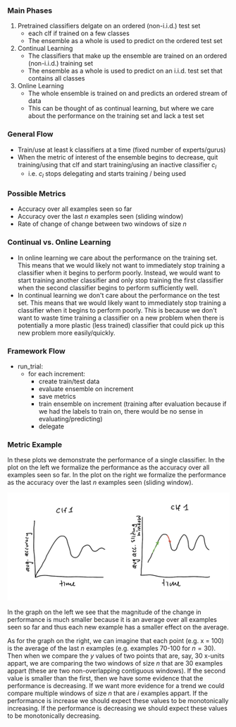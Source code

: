 ### Main Phases
1. Pretrained classifiers delgate on an ordered (non-i.i.d.) test set
   - each clf if trained on a few classes
   - The ensemble as a whole is used to predict on the ordered test set
2. Continual Learning
   - The classifiers that make up the ensemble are trained on an ordered (non-i.i.d.) training set
   - The ensemble as a whole is used to predict on an i.i.d. test set that contains all classes
3. Online Learning
   -  The whole ensemble is trained on and predicts an ordered stream of data
   -  This can be thought of as continual learning, but where we care about the performance on the training set and lack a test set

### General Flow
- Train/use at least k classifiers at a time (fixed number of experts/gurus)
- When the metric of interest of the ensemble begins to decrease, quit training/using that clf and start training/using an inactive classifier $c_l$
    - i.e. $c_l$ stops delegating and starts training / being used

### Possible Metrics
- Accuracy over all examples seen so far
- Accuracy over the last $n$ examples seen (sliding window)
- Rate of change of change between two windows of size $n$

### Continual vs. Online Learning
- In online learning we care about the performance on the training set. This means that we would likely not want to immediately stop training a classifier when it begins to perform poorly. Instead, we would want to start training another classifier and only stop training the first classifier when the second classifier begins to perform sufficiently well.
- In continual learning we don't care about the performance on the test set. This means that we would likely want to immediately stop training a classifier when it begins to perform poorly. This is because we don't want to waste time training a classifier on a new problem when there is potentially a more plastic (less trained) classifier that could pick up this new problem more easily/quickly.

### Framework Flow
- run_trial:
    - for each increment:
        - create train/test data
        - evaluate ensemble on increment
        - save metrics
        - train ensemble on increment (training after evaluation because if we had the labels to train on, there would be no sense in evaluating/predicting)
        - delegate

### Metric Example
In these plots we demonstrate the performance of a single classifier. In the plot on the left we formalize the performance as the accuracy over all examples seen so far.
In the plot on the right we formalize the performance as the accuracy over the last $n$ examples seen (sliding window).

![metric graphs](readme_plots.jpg)

In the graph on the left we see that the magnitude of the change in performance is much smaller because it is an average over all examples seen so far and thus each new example has a smaller effect on the average.

As for the graph on the right, we can imagine that each point (e.g. x = 100) is the average of the last $n$ examples (e.g. examples 70-100 for $n=30$). Then when we compare the $y$ values of two points that are, say, $30$ x-units appart, we are comparing the two windows of size $n$ that are $30$ examples appart (these are two non-overlapping contiguous windows). If the second value is smaller than the first, then we have some evidence that the performance is decreasing. If we want more evidence for a trend we could compare multiple windows of size $n$ that are $i$ examples appart. If the performance is increase we should expect these values to be monotonically increasing. If the performance is decreasing we should expect these values to be monotonically decreasing.